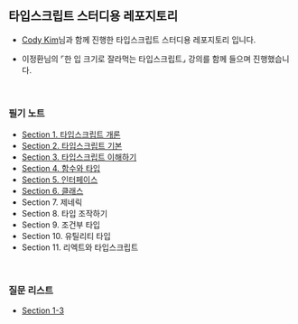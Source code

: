 ## 타입스크립트 스터디용 레포지토리

- <a href="https://github.com/0-Chan">Cody Kim</a>님과 함께 진행한 타입스크립트 스터디용 레포지토리 입니다.

- 이정환님의 ⌜한 입 크기로 잘라먹는 타입스크립트⌟ 강의를 함께 들으며 진행했습니다.

<br/>

### 필기 노트

- <a href="https://github.com/SangYoonLee1231/typescript-study/blob/main/study_note/section1.md">Section 1. 타입스크립트 개론</a>
- <a href="https://github.com/SangYoonLee1231/typescript-study/blob/main/study_note/section2.md">Section 2. 타입스크립트 기본</a>
- <a href="https://github.com/SangYoonLee1231/typescript-study/blob/main/study_note/section3.md">Section 3. 타입스크립트 이해하기</a>
- <a href="https://github.com/SangYoonLee1231/typescript-study/blob/main/study_note/section4.md">Section 4. 함수와 타입</a>
- <a href="https://github.com/SangYoonLee1231/typescript-study/blob/main/study_note/section5.md">Section 5. 인터페이스</a>
- <a href="https://github.com/SangYoonLee1231/typescript-study/blob/main/study_note/section6.md">Section 6. 클래스</a>
- Section 7. 제네릭
- Section 8. 타입 조작하기
- Section 9. 조건부 타입
- Section 10. 유틸리티 타입
- Section 11. 리엑트와 타입스크립트

<br/>

### 질문 리스트

- <a href="">Section 1-3</a>

<br/>
